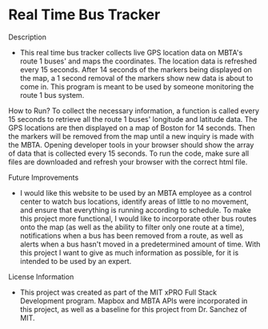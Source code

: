 # Real Time Bus Tracker

Description
- This real time bus tracker collects live GPS location data on MBTA's route 1 buses' and maps the coordinates. The location data is refreshed every 15 seconds. After 14 seconds of the markers being displayed on the map, a 1 second removal of the markers show new data is about to come in. This program is meant to be used by someone monitoring the route 1 bus system.

How to Run?
To collect the necessary information, a function is called every 15 seconds to retrieve all the route 1 buses' longitude and latitude data. The GPS locations are then displayed on a map of Boston for 14 seconds. Then the markers will be removed from the map until a new inquiry is made with the MBTA. Opening developer tools in your browser should show the array of data that is collected every 15 seconds. To run the code, make sure all files are downloaded and refresh your browser with the correct html file.

Future Improvements
- I would like this website to be used by an MBTA employee as a control center to watch bus locations, identify areas of little to no movement, and ensure that everything is running according to schedule. To make this project more functional, I would like to incorporate other bus routes onto the map (as well as the ability to filter only one route at a time), notifications when a bus has been removed from a route, as well as alerts when a bus hasn't moved in a predetermined amount of time. With this project I want to give as much information as possible, for it is intended to be used by an expert. 

License Information
- This project was created as part of the MIT xPRO Full Stack Development program. Mapbox and MBTA APIs were incorporated in this project, as well as a baseline for this project from Dr. Sanchez of MIT. 
